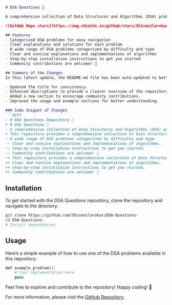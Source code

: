 ```markdown
# DSA Questions 🤖

A comprehensive collection of Data Structures and Algorithms (DSA) problems, categorized by type. This repository aims to help developers and learners practice and enhance their coding skills through a variety of algorithmic challenges.

![GitHub Repo stars](https://img.shields.io/github/stars/Shivanilarokar/DSA-Questions-) ![GitHub forks](https://img.shields.io/github/forks/Shivanilarokar/DSA-Questions-) ![GitHub issues](https://img.shields.io/github/issues/Shivanilarokar/DSA-Questions-)

## Features
- Categorized DSA problems for easy navigation
- Clear explanations and solutions for each problem
- A wide range of DSA problems categorized by difficulty and type
- Clear and concise explanations and implementations of algorithms
- Step-by-step installation instructions to get you started
- Community contributions are welcome! 🤝

## Summary of the Changes
In this latest update, the README.md file has been auto-updated to better reflect the repository's offerings and improve clarity. The following changes were made:

- Updated the title for consistency.
- Enhanced descriptions to provide a clearer overview of the repository’s purpose.
- Added a new section to encourage community contributions.
- Improved the usage and example sections for better understanding.

### Code Snippet of Changes
```diff
- # DSA Questions Repository 🤖
+ # DSA Questions 🤖
- A comprehensive collection of Data Structures and Algorithms (DSA) problems, categorized by type...
+ This repository provides a comprehensive collection of Data Structures and Algorithms (DSA) problems...
- A wide range of DSA problems categorized by difficulty and type.
-- Clear and concise explanations and implementations of algorithms.
-- Step-by-step installation instructions to get you started.
-- Community contributions are welcome! 🤝
-+ This repository provides a comprehensive collection of Data Structures and Algorithms (DSA) problems...
++ Clear and concise explanations and implementations of algorithms.
++ Step-by-step installation instructions to get you started.
++ Community contributions are welcome! 🤝
```

## Installation
To get started with the DSA Questions repository, clone the repository and navigate to the directory:

```bash
git clone https://github.com/Shivanilarokar/DSA-Questions-
cd DSA-Questions-
# Install dependencies
```

## Usage
Here’s a simple example of how to use one of the DSA problems available in this repository:

```python
def example_problem():
    # Your implementation here
    pass
```

Feel free to explore and contribute to the repository! Happy coding! 🚀

For more information, please visit the [GitHub Repository](https://github.com/Shivanilarokar/DSA-Questions-).
```